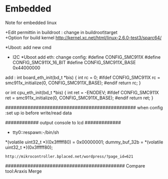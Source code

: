 Embedded
========

Note for embedded linux

+Edit permittin in buildroot : change in buildroot\target\
+Option for build kernel http://kernel.xc.net/html/linux-2.6.0-test3/sparc64/



*Uboot: add new cmd
+ I2C
*Uboot add eth:
change config:
#define CONFIG_SMC911X
#define CONFIG_SMC911X_16_BIT
#define CONFIG_SMC911X_BASE		0x44000000

add :
int board_eth_init(bd_t *bis)
{
	int rc = 0;
#ifdef CONFIG_SMC911X
	rc = smc911x_initialize(0, CONFIG_SMC911X_BASE);
#endif
	return rc;
}

or 
int cpu_eth_init(bd_t *bis)
{
	int ret = -ENODEV;
#ifdef CONFIG_SMC911X
	ret = smc911x_initialize(0, CONFIG_SMC911X_BASE);
#endif
	return ret;
}


###############################################
when config :set up io before write/read data


############ output console to lcd  #############
  + tty0::respawn:-/bin/sh

 *(volatile uint32_t *)(0x3fffff80) = 0x00000001;
    dummy_buf_32b = *(volatile uint32_t *)(0x3fffff80);
    
    http://mikrocontroller.bplaced.net/wordpress/?page_id=621
    
###########################################
Compare tool:Araxis Merge



